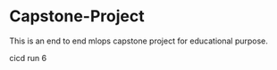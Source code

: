 # Capstone-Project
This is an end to end mlops capstone project for educational purpose.

cicd run 6